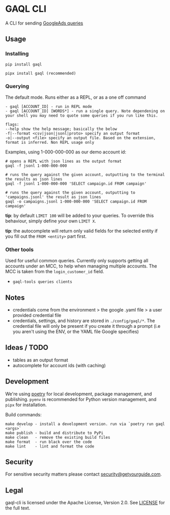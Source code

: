 # GAQL CLI

A CLI for sending [GoogleAds queries](https://developers.google.com/google-ads/api/docs/query/overview)

## Usage
### Installing
```pip install gaql```

```pipx install gaql (recommended)```

### Querying
The default mode. Runs either as a REPL, or as a one off command

```
- gaql [ACCOUNT_ID] - run in REPL mode
- gaql [ACCOUNT_ID] [WORDS*] - run a single query. Note dependening on your shell you may need to quote some queries if you run like this.

flags:
--help show the help message; basically the below
-f|--format <csv|json|jsonl|proto> specify an output format
-o|--output <file> specify an output file. Based on the extension, format is inferred. Non REPL usage only
```

Examples, using 1-000-000-000 as our demo account id:
```
# opens a REPL with json lines as the output format
gaql -f jsonl 1-000-000-000

# runs the query against the given account, outputting to the terminal the results as json lines
gaql -f jsonl 1-000-000-000 'SELECT campaign.id FROM campaign'

# runs the query against the given account, outputting to 'campaigns.jsonl' the result as json lines
gaql -o campaigns.jsonl 1-000-000-000 'SELECT campaign.id FROM campaign'
```

**tip**: by default `LIMIT 100` will be added to your queries. To override this behaviour, simply define your own `LIMIT X`.

**tip**: the autocomplete will return only valid fields for the selected entity if you fill out the `FROM <entity>` part
first.

### Other tools
Used for useful common queries. Currently only supports getting all accounts under an MCC, to help when managing multiple accounts. The MCC is taken from the `login_customer_id` field.
- `gaql-tools queries clients`

## Notes
- credentials come from the environment > the google .yaml file > a user provided credential file
- credentials, settings, and history are stored in `./config/gaql/*`. The credential file will only be present if you create it through a prompt (i.e you aren't using the ENV, or the YAML file Google specifies)

## Ideas / TODO
- tables as an output format
- autocomplete for account ids (with caching)

## Development
We're using [poetry](https://github.com/python-poetry/poetry) for local development, package management, and publishing. `pyenv` is
recommended for Python version management, and `pipx` for installation.

Build commands:

```
make develop - install a development version. run via `poetry run gaql <args>`
make publish - build and distribute to PyPi
make clean   - remove the existing build files
make format  - run black over the code
make lint    - lint and format the code
```

## Security
For sensitive security matters please contact security@getyourguide.com.

## Legal
gaql-cli is licensed under the Apache License, Version 2.0. See [LICENSE](LICENSE) for the full text.


